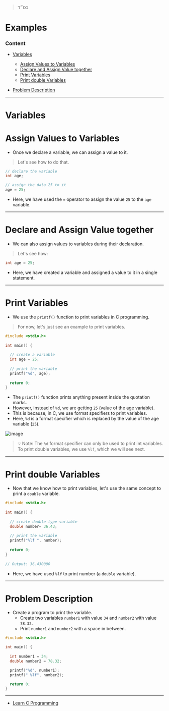 > בס״ד

# Examples

### Content
- [Variables](#variables)
  - [Assign Values to Variables](#assign-values-to-variables)
  - [Declare and Assign Value together](#declare-and-assign-value-together)
  - [Print Variables](#print-variables)
  - [Print double Variables](#print-double-variables)

- [Problem Description](#problem-description)


---
# Variables

# Assign Values to Variables
- Once we declare a variable, we can assign a value to it. 
> Let's see how to do that.
```c
// declare the variable
int age;

// assign the data 25 to it
age = 25;
```

- Here, we have used the `=` operator to assign the value `25` to the `age` variable.

---

# Declare and Assign Value together
- We can also assign values to variables during their declaration. 
> Let's see how:
```c
int age = 25;
```

- Here, we have created a variable and assigned a value to it in a single statement.

---

# Print Variables
- We use the `printf()` function to print variables in C programming.
> For now, let's just see an example to print variables.
```c
#include <stdio.h>
 
int main() {
 
  // create a variable
  int age = 25;
 
  // print the variable
  printf("%d", age);
  
  return 0;
}
```

- The `printf()` function prints anything present inside the quotation marks. 
- However, instead of `%d`, we are getting `25` (value of the age variable).
- This is because, in C, we use format specifiers to print variables. 
- Here, `%d` is a format specifier which is replaced by the value of the age variable (`25`).

![image](https://user-images.githubusercontent.com/51442719/179797020-57d3d026-8cff-4e74-a976-8febf72b8ea0.png)

> 💡 Note: The `%d` format specifier can only be used to print int variables. <br> To print double variables, we use `%lf`, which we will see next.



---

# Print double Variables
- Now that we know how to print variables, let's use the same concept to print a `double` variable.
```c
#include <stdio.h>
 
int main() {
 
  // create double type variable
  double number= 36.43;
 
  // print the variable
  printf("%lf ", number);
  
  return 0;
}
 
// Output: 36.430000
```

- Here, we have used `%lf` to print number (a `double` variable).



---

# Problem Description

- Create a program to print the variable.
  - Create two variables `number1` with value `34` and `number2` with value `78.32`.
  - Print `number1` and `number2` with a space in between.
```c
#include <stdio.h>

int main() {
  
  int number1 = 34;
  double number2 = 78.32;

  printf("%d", number1);
  printf(" %lf", number2);

  return 0;
}
``` 

---





- [Learn C Programming](https://app.programiz.pro/course/learn-c-programming)



